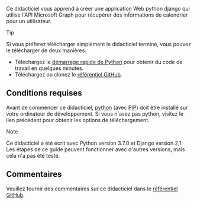 <!-- markdownlint-disable MD002 MD041 -->

Ce didacticiel vous apprend à créer une application Web python django qui utilise l'API Microsoft Graph pour récupérer des informations de calendrier pour un utilisateur.

> [!TIP]
> Si vous préférez télécharger simplement le didacticiel terminé, vous pouvez le télécharger de deux manières.
>
> - Téléchargez le [démarrage rapide de Python](https://developer.microsoft.com/graph/quick-start?platform=option-Python) pour obtenir du code de travail en quelques minutes.
> - Téléchargez ou clonez le [référentiel GitHub](https://github.com/microsoftgraph/msgraph-training-pythondjangoapp).

## <a name="prerequisites"></a>Conditions requises

Avant de commencer ce didacticiel, [python](https://www.python.org/) (avec [PIP](https://pypi.org/project/pip/)) doit être installé sur votre ordinateur de développement. Si vous n'avez pas python, visitez le lien précédent pour obtenir les options de téléchargement.

> [!NOTE]
> Ce didacticiel a été écrit avec Python version 3.7.0 et Django version 2,1. Les étapes de ce guide peuvent fonctionner avec d'autres versions, mais cela n'a pas été testé.

## <a name="feedback"></a>Commentaires

Veuillez fournir des commentaires sur ce didacticiel dans le [référentiel GitHub](https://github.com/microsoftgraph/msgraph-training-pythondjangoapp).